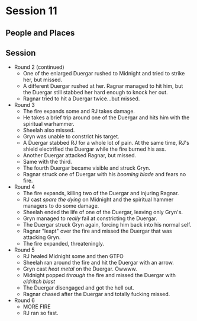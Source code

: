 # Session 11
## People and Places
## Session
* Round 2 (continued)
	* One of the enlarged Duergar rushed to Midnight and tried to strike her, but missed.
	* A different Duergar rushed at her. Ragnar managed to hit him, but the Duergar still stabbed her hard enough to knock her out.
	* Ragnar tried to hit a Duergar twice...but missed.
* Round 3
	* The fire expands some and RJ takes damage.
	* He takes a brief trip around one of the Duergar and hits him with the spiritual warhammer.
	* Sheelah also missed.
	* Gryn was unable to constrict his target.
	* A Duergar stabbed RJ for a whole lot of pain. At the same time, RJ's shield electrified the Duergar while the fire burned his ass.
	* Another Duergar attacked Ragnar, but missed.
	* Same with the third.
	* The fourth Duergar became visible and struck Gryn.
	* Ragnar struck one of Duergar with his _booming blade_ and fears no fire.
* Round 4
	* The fire expands, killing two of the Duergar and injuring Ragnar.
	* RJ cast _spare the dying_ on Midnight and the spiritual hammer managers to do some damage.
	* Sheelah ended the life of one of the Duergar, leaving only Gryn's.
	* Gryn managed to _really_ fail at constricting the Duergar.
	* The Duergar struck Gryn again, forcing him back into his normal self.
	* Ragnar "leapt" over the fire and missed the Duergar that was attacking Gryn.
	* The fire expanded, threateningly.
* Round 5
	* RJ healed Midnight some and then GTFO
	* Sheelah ran around the fire and hit the Duergar with an arrow.
	* Gryn cast _heat metal_ on the Duergar. Owwww.
	* Midnight popped _through_ the fire and missed the Duergar with _eldritch blast_
	* The Duergar disengaged and got the hell out.
	* Ragnar chased after the Duergar and totally fucking missed.
* Round 6
	* MORE FIRE
	* RJ ran so fast.
<!--stackedit_data:
eyJoaXN0b3J5IjpbLTExNzgzNjc2NzUsLTE4NzMwMDM1MjQsMT
E3NzQ1MTY4NCwtNjQ4NzQ2OTc0LDIwODA1NDgzMzQsLTEyMDk5
NTM3OTksLTE4NDE0NjAzNjAsLTM0NDk1MjM5NiwtMTk4NjU2OT
AzNCwtMTAzMTA0Nzc1NV19
-->